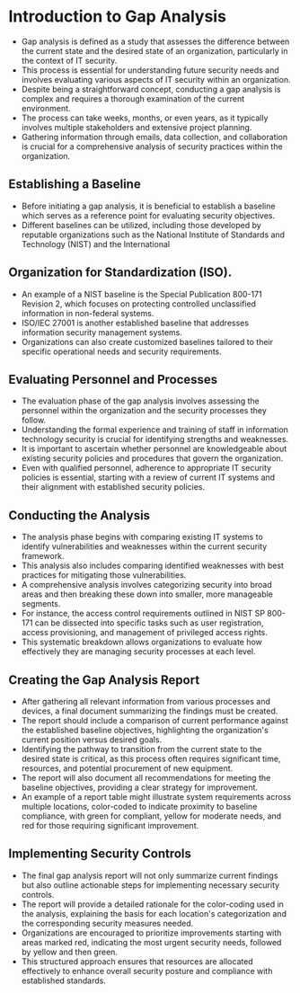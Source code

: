 
# Introduction to Gap Analysis

- Gap analysis is defined as a study that assesses the difference between the current state and the desired state of an organization, particularly in the context of IT security.
- This process is essential for understanding future security needs and involves evaluating various aspects of IT security within an organization.
- Despite being a straightforward concept, conducting a gap analysis is complex and requires a thorough examination of the current environment.
- The process can take weeks, months, or even years, as it typically involves multiple stakeholders and extensive project planning.
- Gathering information through emails, data collection, and collaboration is crucial for a comprehensive analysis of security practices within the organization.

## Establishing a Baseline

- Before initiating a gap analysis, it is beneficial to establish a baseline which serves as a reference point for evaluating security objectives.
- Different baselines can be utilized, including those developed by reputable organizations such as the National Institute of Standards and Technology (NIST) and the International 

## Organization for Standardization (ISO).
- An example of a NIST baseline is the Special Publication 800-171 Revision 2, which focuses on protecting controlled unclassified information in non-federal systems.
- ISO/IEC 27001 is another established baseline that addresses information security management systems.
- Organizations can also create customized baselines tailored to their specific operational needs and security requirements.

## Evaluating Personnel and Processes

- The evaluation phase of the gap analysis involves assessing the personnel within the organization and the security processes they follow.
- Understanding the formal experience and training of staff in information technology security is crucial for identifying strengths and weaknesses.
- It is important to ascertain whether personnel are knowledgeable about existing security policies and procedures that govern the organization.
- Even with qualified personnel, adherence to appropriate IT security policies is essential, starting with a review of current IT systems and their alignment with established security policies.

## Conducting the Analysis

- The analysis phase begins with comparing existing IT systems to identify vulnerabilities and weaknesses within the current security framework.
- This analysis also includes comparing identified weaknesses with best practices for mitigating those vulnerabilities.
- A comprehensive analysis involves categorizing security into broad areas and then breaking these down into smaller, more manageable segments.
- For instance, the access control requirements outlined in NIST SP 800-171 can be dissected into specific tasks such as user registration, access provisioning, and management of privileged access rights.
- This systematic breakdown allows organizations to evaluate how effectively they are managing security processes at each level.

## Creating the Gap Analysis Report

- After gathering all relevant information from various processes and devices, a final document summarizing the findings must be created.
- The report should include a comparison of current performance against the established baseline objectives, highlighting the organization's current position versus desired goals.
- Identifying the pathway to transition from the current state to the desired state is critical, as this process often requires significant time, resources, and potential procurement of new equipment.
- The report will also document all recommendations for meeting the baseline objectives, providing a clear strategy for improvement.
- An example of a report table might illustrate system requirements across multiple locations, color-coded to indicate proximity to baseline compliance, with green for compliant, yellow for moderate needs, and red for those requiring significant improvement.

## Implementing Security Controls

- The final gap analysis report will not only summarize current findings but also outline actionable steps for implementing necessary security controls.
- The report will provide a detailed rationale for the color-coding used in the analysis, explaining the basis for each location's categorization and the corresponding security measures needed.
- Organizations are encouraged to prioritize improvements starting with areas marked red, indicating the most urgent security needs, followed by yellow and then green.
- This structured approach ensures that resources are allocated effectively to enhance overall security posture and compliance with established standards.

